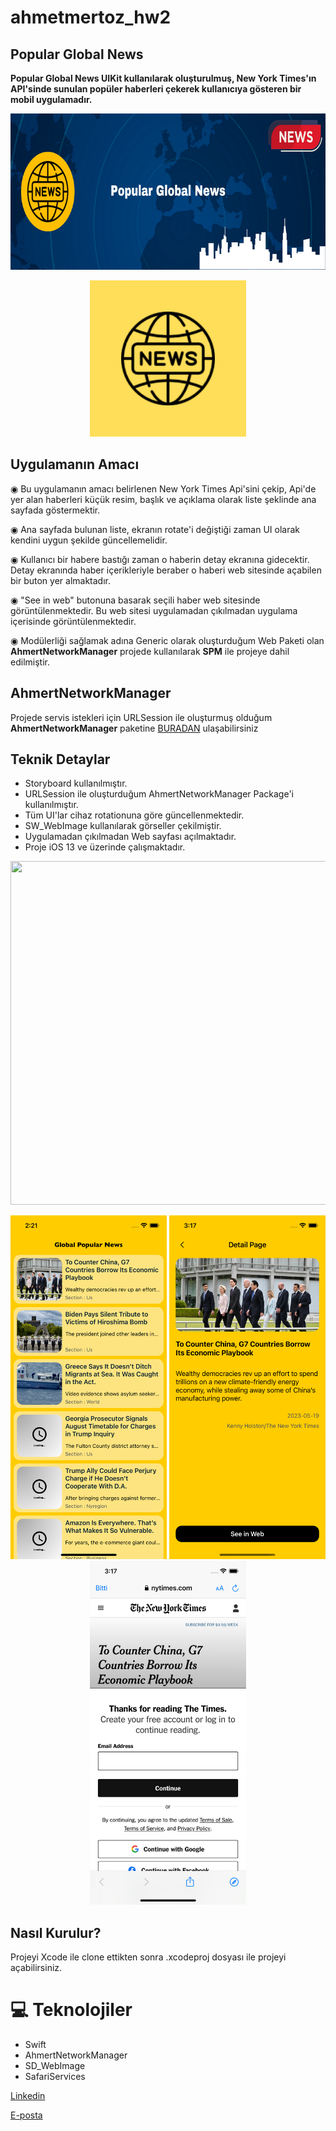 # ahmetmertoz_hw2
## Popular Global News

<b>Popular Global News UIKit kullanılarak oluşturulmuş, New York Times'ın API'sinde sunulan popüler haberleri çekerek kullanıcıya gösteren bir mobil uygulamadır.</b>
<p align="center">
<img src="readmeSources/popularNewsPoster.png" width="750" height="250">
</p>
<p align="center">
<img src="readmeSources/appIcon.png"  width="250" height="250">
</p>

</p>


## Uygulamanın Amacı
◉ Bu uygulamanın amacı belirlenen New York Times Api'sini çekip, Api'de yer alan haberleri küçük resim, başlık ve açıklama olarak liste şeklinde ana sayfada göstermektir. 
<p>
◉ Ana sayfada bulunan liste, ekranın rotate'i değiştiği zaman UI olarak kendini uygun şekilde güncellemelidir.
</p>
◉ Kullanıcı bir habere bastığı zaman o haberin detay ekranına gidecektir. Detay ekranında haber içerikleriyle beraber o haberi web sitesinde açabilen bir buton yer almaktadır.
</p>
◉ "See in web" butonuna basarak seçili haber web sitesinde görüntülenmektedir. Bu web sitesi uygulamadan çıkılmadan uygulama içerisinde görüntülenmektedir.
</p>
◉ Modülerliği sağlamak adına Generic olarak oluşturduğum Web Paketi olan <b>AhmertNetworkManager</b> projede kullanılarak <b>SPM</b> ile projeye dahil edilmiştir.


## AhmertNetworkManager 
Projede servis istekleri için URLSession ile oluşturmuş olduğum <b>AhmertNetworkManager</b> paketine <a href="https://github.com/ahmetmert1/AhmertNetworkManager">BURADAN</a> ulaşabilirsiniz
</p>
</p>

## Teknik Detaylar

<ul>
<li> Storyboard kullanılmıştır.</br></li>
<li> URLSession ile oluşturduğum AhmertNetworkManager Package'i kullanılmıştır. </li>
<li> Tüm UI'lar cihaz rotationuna göre güncellenmektedir.</br></li>
<li> SW_WebImage kullanılarak görseller çekilmiştir.</br></li>
<li> Uygulamadan çıkılmadan Web sayfası açılmaktadır.</br></li>
<li> Proje iOS 13 ve üzerinde çalışmaktadır.</br></li>


</ul>
<p align="center">
<img src="readmeSources/appFlow.gif" width="550" height="550">
</p>


<p align="center">
<img src="readmeSources/resim1.png" width="250" height="550"> <img src="readmeSources/resim2.png" width="250" height="550"> <img src="readmeSources/resim3.png" width="250" height="550">
</p>




## Nasıl Kurulur?
Projeyi Xcode ile clone ettikten sonra .xcodeproj dosyası ile projeyi açabilirsiniz.
 
# 💻 Teknolojiler 
- Swift
- AhmertNetworkManager
- SD_WebImage
- SafariServices











[Linkedin](https://www.linkedin.com/in/ahmet-mert-öz)

[E-posta](ahmetmertoz11@gmail.com)
